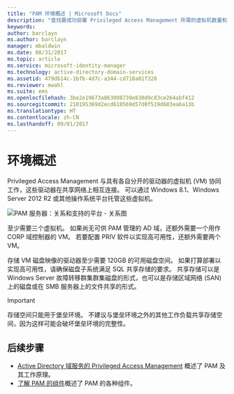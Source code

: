 ```yaml
---
title: "PAM 环境概述 | Microsoft Docs"
description: "查找要成功部署 Privileged Access Management 所需的虚拟机数量和配置"
keywords: 
author: barclayn
ms.author: barclayn
manager: mbaldwin
ms.date: 08/31/2017
ms.topic: article
ms.service: microsoft-identity-manager
ms.technology: active-directory-domain-services
ms.assetid: 479db14c-1bfb-4d7c-a344-cd718a01f328
ms.reviewer: mwahl
ms.suite: ems
ms.openlocfilehash: 3be2e19673a863098739e830d9c83ce264abf412
ms.sourcegitcommit: 210195369d2ecd610569d57d0f519d683ea6a13b
ms.translationtype: HT
ms.contentlocale: zh-CN
ms.lasthandoff: 09/01/2017
---
```

# <a name="environment-overview"></a>环境概述

Privileged Access Management 与具有各自分开的驱动器的虚拟机 (VM) 协同工作，这些驱动器在共享网络上相互连接。 可以通过 Windows 8.1、Windows Server 2012 R2 或其他操作系统平台托管这些虚拟机。

![PAM 服务器：关系和支持的平台 - 关系图](media/pam-test-lab-architecture.png)

至少需要三个虚拟机。  如果尚无可供 PAM 管理的 AD 域，还额外需要一个用作 CORP 域控制器的 VM。  若要配置 PRIV 软件以实现高可用性，还额外需要两个 VM。

存储 VM 磁盘映像的驱动器至少需要 120GB 的可用磁盘空间。  如果打算部署以实现高可用性，请确保磁盘子系统满足 SQL 共享存储的要求。  共享存储可以是 Windows Server 故障转移群集群集磁盘的形式，也可以是存储区域网络 (SAN) 上的磁盘或在 SMB 服务器上的文件共享的形式。

>[!IMPORTANT]
存储空间只能用于堡垒环境。 不建议与堡垒环境之外的其他工作负载共享存储空间，因为这样可能会破坏堡垒环境的完整性。

## <a name="next-steps"></a>后续步骤

- [Active Directory 域服务的 Privileged Access Management](privileged-identity-management-for-active-directory-domain-services.md) 概述了 PAM 及其工作原理。
- [了解 PAM 的组件](principles-of-operation.md)概述了 PAM 的各种组件。